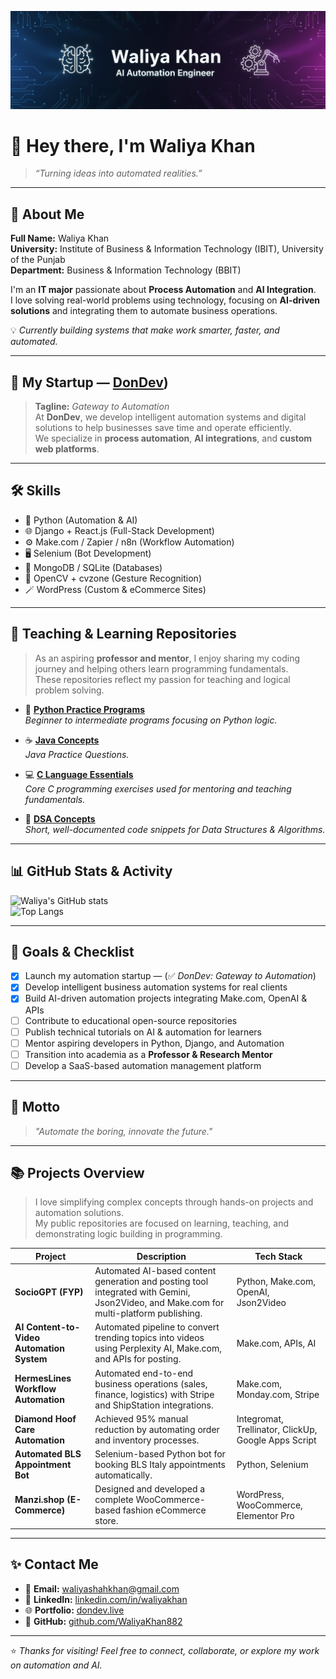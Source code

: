 ![AI Automation Engineer](https://github.com/WaliyaKhan882/WaliyaKhan882/blob/main/banner.png?raw=true)

# 👋 Hey there, I'm **Waliya Khan**

> *“Turning ideas into automated realities.”*

---

## 🧭 About Me

**Full Name:** Waliya Khan  
**University:** Institute of Business & Information Technology (IBIT), University of the Punjab  
**Department:** Business & Information Technology (BBIT)

I'm an **IT major** passionate about **Process Automation** and **AI Integration**.  
I love solving real-world problems using technology, focusing on **AI-driven solutions** and integrating them to automate business operations.  

💡 *Currently building systems that make work smarter, faster, and automated.*

---

## 🚀 My Startup — [DonDev](https://dondev.live/))
> **Tagline:** *Gateway to Automation*  
At **DonDev**, we develop intelligent automation systems and digital solutions to help businesses save time and operate efficiently.  
We specialize in **process automation**, **AI integrations**, and **custom web platforms**.

---

## 🛠️ Skills

- 🐍 Python (Automation & AI)
- 🌐 Django + React.js (Full-Stack Development)
- ⚙️ Make.com / Zapier / n8n (Workflow Automation)
- 🖥️ Selenium (Bot Development)
- 💾 MongoDB / SQLite (Databases)
- 🧠 OpenCV + cvzone (Gesture Recognition)
- 🪄 WordPress (Custom & eCommerce Sites)

---

## 🧠 Teaching & Learning Repositories  

> As an aspiring **professor and mentor**, I enjoy sharing my coding journey and helping others learn programming fundamentals.  
> These repositories reflect my passion for teaching and logical problem solving.

- 🐍 [**Python Practice Programs**](https://github.com/WaliyaKhan882/Python)  
  _Beginner to intermediate programs focusing on Python logic._

- ☕ [**Java Concepts**](https://github.com/WaliyaKhan882/Java)  
  _Java Practice Questions._

- 💻 [**C Language Essentials**](https://github.com/WaliyaKhan882/C-Language-IBIT)  
  _Core C programming exercises used for mentoring and teaching fundamentals._

- 📘 [**DSA Concepts**](https://github.com/WaliyaKhan882/DSA)  
  _Short, well-documented code snippets for Data Structures & Algorithms._

---

## 📊 GitHub Stats & Activity

![Waliya's GitHub stats](https://github-readme-stats.vercel.app/api?username=WaliyaKhan882&show_icons=true&theme=radical)  
![Top Langs](https://github-readme-stats.vercel.app/api/top-langs/?username=WaliyaKhan882&layout=compact&theme=radical)

---

## 🎯 Goals & Checklist

- [x] Launch my automation startup — (✅ *DonDev: Gateway to Automation*)  
- [x] Develop intelligent business automation systems for real clients  
- [x] Build AI-driven automation projects integrating Make.com, OpenAI & APIs  
- [ ] Contribute to educational open-source repositories  
- [ ] Publish technical tutorials on AI & automation for learners  
- [ ] Mentor aspiring developers in Python, Django, and Automation  
- [ ] Transition into academia as a **Professor & Research Mentor**  
- [ ] Develop a SaaS-based automation management platform  

---

## 💬 Motto

> *"Automate the boring, innovate the future."*

---

## 📚 Projects Overview  

> I love simplifying complex concepts through hands-on projects and automation solutions.  
> My public repositories are focused on learning, teaching, and demonstrating logic building in programming.

| Project | Description | Tech Stack |
|----------|--------------|-------------|
| **SocioGPT (FYP)** | Automated AI-based content generation and posting tool integrated with Gemini, Json2Video, and Make.com for multi-platform publishing. | Python, Make.com, OpenAI, Json2Video |
| **AI Content-to-Video Automation System** | Automated pipeline to convert trending topics into videos using Perplexity AI, Make.com, and APIs for posting. | Make.com, APIs, AI |
| **HermesLines Workflow Automation** | Automated end-to-end business operations (sales, finance, logistics) with Stripe and ShipStation integrations. | Make.com, Monday.com, Stripe |
| **Diamond Hoof Care Automation** | Achieved 95% manual reduction by automating order and inventory processes. | Integromat, Trellinator, ClickUp, Google Apps Script |
| **Automated BLS Appointment Bot** | Selenium-based Python bot for booking BLS Italy appointments automatically. | Python, Selenium |
| **Manzi.shop (E-Commerce)** | Designed and developed a complete WooCommerce-based fashion eCommerce store. | WordPress, WooCommerce, Elementor Pro |

---

## ✨ Contact Me

- 📧 **Email:** [waliyashahkhan@gmail.com](mailto:waliyashahkhan.com)  
- 💼 **LinkedIn:** [linkedin.com/in/waliyakhan](https://linkedin.com/in/waliyakhan)  
- 🌐 **Portfolio:** [dondev.live](https://dondev.live)  
- 🐙 **GitHub:** [github.com/WaliyaKhan882](https://github.com/WaliyaKhan882)

---

⭐ *Thanks for visiting! Feel free to connect, collaborate, or explore my work on automation and AI.*  
